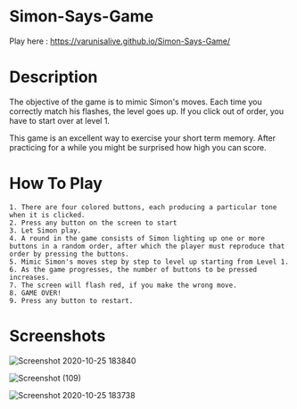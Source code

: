 # Simon-Says-Game

Play here : https://varunisalive.github.io/Simon-Says-Game/

  # Description
  The objective of the game is to mimic Simon's moves. Each time you correctly match his flashes, the level goes up. If you click out of order, you have to start over at level 1.
  
  This game is an excellent way to exercise your short term memory. After practicing for a while you might be surprised how high you can score.
  
  # How To Play
    
    1. There are four colored buttons, each producing a particular tone when it is clicked.
    2. Press any button on the screen to start 
    3. Let Simon play.
    4. A round in the game consists of Simon lighting up one or more buttons in a random order, after which the player must reproduce that order by pressing the buttons.
    5. Mimic Simon's moves step by step to level up starting from Level 1.
    6. As the game progresses, the number of buttons to be pressed increases.
    7. The screen will flash red, if you make the wrong move.
    8. GAME OVER!
    9. Press any button to restart.
    
  # Screenshots
  
  ![Screenshot 2020-10-25 183840](https://user-images.githubusercontent.com/65303903/97108119-6b6a7380-16f1-11eb-8463-a81e57af614d.png)
  
  ![Screenshot (109)](https://user-images.githubusercontent.com/65303903/97108031-b637bb80-16f0-11eb-8c4c-e46e999c7a83.png)
  
  ![Screenshot 2020-10-25 183738](https://user-images.githubusercontent.com/65303903/97108122-6f969100-16f1-11eb-8390-586a28ee993c.png)

